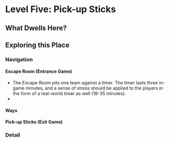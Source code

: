 # Level Five: Pick-up Sticks
## What Dwells Here?
## Exploring this Place
### Navigation
#### Escape Room (Entrance Game)
- The Escape Room pits one team against a timer. The timer lasts three in-game minutes, and a sense of stress should be applied to the players in the form of a real-world timer as well (18-35 minutes).
- 
#### Ways
#### Pick-up Sticks (Exit Game)
### Detail